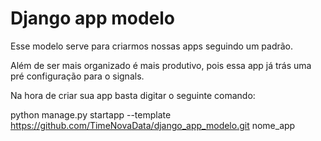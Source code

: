 # Django app modelo
Esse modelo serve para criarmos nossas apps seguindo um padrão.

Além de ser mais organizado é mais produtivo, pois essa app já trás uma pré configuração para o signals.

Na hora de criar sua app basta digitar o seguinte comando:

python manage.py startapp --template https://github.com/TimeNovaData/django_app_modelo.git nome_app

